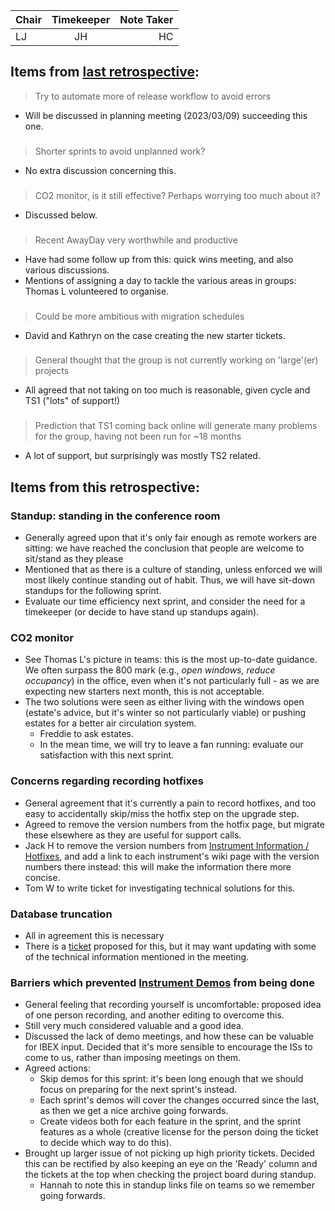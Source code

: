 | Chair      | Timekeeper | Note Taker |
| :--------   | :---------: | ----------: |
| LJ | JH | HC |

## Items from [last retrospective](https://github.com/ISISComputingGroup/ibex_developers_manual/wiki/Retrospective-notes-2023.02.01):

> Try to automate more of release workflow to avoid errors
 - Will be discussed in planning meeting (2023/03/09) succeeding this one. 

###
> Shorter sprints to avoid unplanned work?
 - No extra discussion concerning this.

###
> CO2 monitor, is it still effective? Perhaps worrying too much about it?
 - Discussed below.

###
> Recent AwayDay very worthwhile and productive
 - Have had some follow up from this: quick wins meeting, and also various discussions.
 - Mentions of assigning a day to tackle the various areas in groups: Thomas L volunteered to organise.

###
> Could be more ambitious with migration schedules
 - David and Kathryn on the case creating the new starter tickets. 

###
> General thought that the group is not currently working on 'large'(er) projects
 - All agreed that not taking on too much is reasonable, given cycle and TS1 ("lots" of support!)

###
> Prediction that TS1 coming back online will generate many problems for the group, having not been run for ~18 months
 - A lot of support, but surprisingly was mostly TS2 related.

## Items from this retrospective:

### Standup: standing in the conference room 
 - Generally agreed upon that it's only fair enough as remote workers are sitting: we have reached the conclusion that people are welcome to sit/stand as they please
 - Mentioned that as there is a culture of standing, unless enforced we will most likely continue standing out of habit. Thus, we will have sit-down standups for the following sprint. 
 - Evaluate our time efficiency next sprint, and consider the need for a timekeeper (or decide to have stand up standups again).

### CO2 monitor 
 - See Thomas L's picture in teams: this is the most up-to-date guidance. We often surpass the 800 mark (e.g., _open windows, reduce occupancy_) in the office, even when it's not particularly full - as we are expecting new starters next month, this is not acceptable.
 - The two solutions were seen as either living with the windows open (estate's advice, but it's winter so not particularly viable) or pushing estates for a better air circulation system.
   - Freddie to ask estates.
   - In the mean time, we will try to leave a fan running: evaluate our satisfaction with this next sprint. 

### Concerns regarding recording hotfixes
 - General agreement that it's currently a pain to record hotfixes, and too easy to accidentally skip/miss the hotfix step on the upgrade step. 
 - Agreed to remove the version numbers from the hotfix page, but migrate these elsewhere as they are useful for support calls.
 - Jack H to remove the version numbers from [Instrument Information / Hotfixes](https://github.com/ISISComputingGroup/IBEX/wiki#instrument-information--hotfixes), and add a link to each instrument's wiki page with the version numbers there instead: this will make the information there more concise.
 - Tom W to write ticket for investigating technical solutions for this.

### Database truncation
- All in agreement this is necessary
- There is a [ticket](https://github.com/ISISComputingGroup/IBEX/issues/5818) proposed for this, but it may want updating with some of the technical information mentioned in the meeting.

### Barriers which prevented [Instrument Demos](https://github.com/ISISComputingGroup/IBEX/issues/7584) from being done
 - General feeling that recording yourself is uncomfortable: proposed idea of one person recording, and another editing to overcome this.
 - Still very much considered valuable and a good idea.
 - Discussed the lack of demo meetings, and how these can be valuable for IBEX input. Decided that it's more sensible to encourage the ISs to come to us, rather than imposing meetings on them.
 - Agreed actions:
   - Skip demos for this sprint: it's been long enough that we should focus on preparing for the next sprint's instead.
   - Each sprint's demos will cover the changes occurred since the last, as then we get a nice archive going forwards.
   - Create videos both for each feature in the sprint, and the sprint features as a whole (creative license for the person doing the ticket to decide which way to do this).
 - Brought up larger issue of not picking up high priority tickets. Decided this can be rectified by also keeping an eye on the 'Ready' column and the tickets at the top when checking the project board during standup. 
   - Hannah to note this in standup links file on teams so we remember going forwards.

